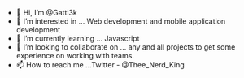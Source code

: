 - 👋 Hi, I’m @Gatti3k
- 👀 I’m interested in ... Web development and mobile application development
- 🌱 I’m currently learning ... Javascript
- 💞️ I’m looking to collaborate on ... any and all projects to get some experience on working with teams.
- 📫 How to reach me ...Twitter - @Thee_Nerd_King

<!---
Gatti3k/Gatti3k is a ✨ special ✨ repository because its `README.md` (this file) appears on your GitHub profile.
You can click the Preview link to take a look at your changes.
--->
